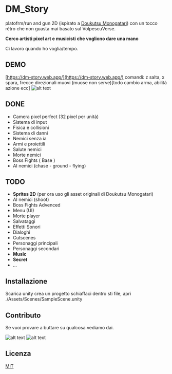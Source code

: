 # DM_Story

platofrm/run and gun 2D (ispirato a [Doukutsu Monogatari](https://www.cavestory.org/)) con un tocco rétro che non guasta mai basato sul VolpescuVerse.

**Cerco artisti pixel art e musicisti che vogliono dare una mano**

Ci lavoro quando ho voglia/tempo.

## DEMO

[https://dm-story.web.app/](https://dm-story.web.app/)
comandi: z salta, x spara, frecce direzionali muovi (muose non serve)[todo cambio arma, abilità azione ecc]
![alt text](https://firebasestorage.googleapis.com/v0/b/dm-story.appspot.com/o/fire.svg?alt=media&token=fd8574c0-8128-4086-8de3-13c23ccfbd41)

## DONE

- Camera pixel perfect (32 pixel per unità)
- Sistema di input
- Fisica e collisioni
- Sistema di danni
- Nemici senza ia
- Armi e proiettili
- Salute nemici
- Morte nemici
- Boss Fights ( Base )
- AI nemici (chase - ground - flying)

## TODO

- **Sprites 2D** (per ora uso gli asset originali di Doukutsu Monogatari)
- AI nemici (shoot)
- Boss Fights Advenced
- Menu (UI)
- Morte player
- Salvataggi
- Effetti Sonori
- Dialoghi
- Cutscenes
- Personaggi principali
- Personaggi secondari
- **Music**
- **Secret**
- ...

## Installazione

Scarica unity crea un progetto schiaffaci dentro sti file, apri ./Assets/Scenes/SampleScene.unity

## Contributo
Se vuoi provare a buttare su qualcosa vediamo dai.

![alt text](https://firebasestorage.googleapis.com/v0/b/dm-story.appspot.com/o/fire.svg?alt=media&token=fd8574c0-8128-4086-8de3-13c23ccfbd41)
![alt text](https://firebasestorage.googleapis.com/v0/b/dm-story.appspot.com/o/fire.svg?alt=media&token=fd8574c0-8128-4086-8de3-13c23ccfbd41)

## Licenza
[MIT](https://choosealicense.com/licenses/mit/)
